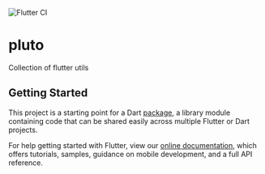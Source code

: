 ![Flutter CI](https://github.com/BlueBox-Wolff/pluto/workflows/Flutter%20CI/badge.svg)

# pluto

Collection of flutter utils

## Getting Started

This project is a starting point for a Dart
[package](https://flutter.dev/developing-packages/),
a library module containing code that can be shared easily across
multiple Flutter or Dart projects.

For help getting started with Flutter, view our 
[online documentation](https://flutter.dev/docs), which offers tutorials, 
samples, guidance on mobile development, and a full API reference.
